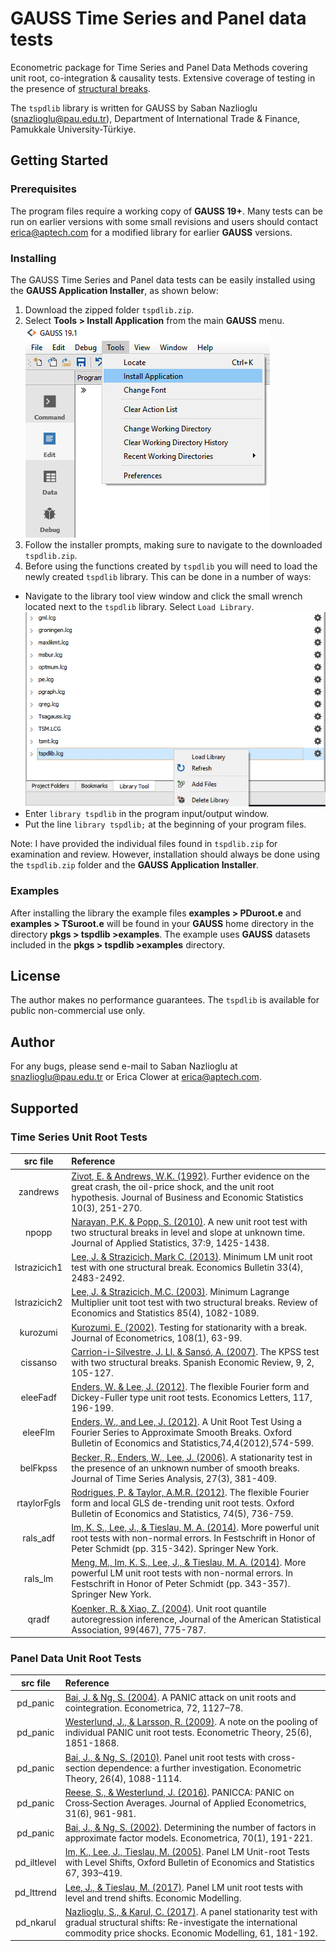 # GAUSS Time Series and Panel data tests
Econometric package for Time Series and Panel Data Methods covering unit root, co-integration & causality tests. Extensive coverage of testing in the presence of [structural breaks](https://www.aptech.com/structural-breaks/).

The `tspdlib` library is written for GAUSS by Saban Nazlioglu (snazlioglu@pau.edu.tr), Department of International Trade & Finance, Pamukkale University-Türkiye.

## Getting Started
### Prerequisites
The program files require a working copy of **GAUSS 19+**. Many tests can be run on earlier versions with some small revisions and users should contact erica@aptech.com for a modified library for earlier **GAUSS** versions.

### Installing
The GAUSS Time Series and Panel data tests can be easily installed using the **GAUSS Application Installer**, as shown below:

1. Download the zipped folder `tspdlib.zip`.
2. Select **Tools > Install Application** from the main **GAUSS** menu.  
![install wizard](images/install_application.png)  
3. Follow the installer prompts, making sure to navigate to the downloaded `tspdlib.zip`.
4. Before using the functions created by `tspdlib` you will need to load the newly created `tspdlib` library. This can be done in a number of ways:
  *   Navigate to the library tool view window and click the small wrench located next to the `tspdlib` library. Select `Load Library`.  
  ![load library](images/load_tspdlib.PNG)
  *  Enter `library tspdlib` in the program input/output window.
  *  Put the line `library tspdlib;` at the beginning of your program files.

  Note: I have provided the individual files found in `tspdlib.zip` for examination and review. However, installation should always be done using the `tspdlib.zip` folder and the **GAUSS Application Installer**.

### Examples
After installing the library the example files **examples > PDuroot.e** and **examples > TSuroot.e** will be found in your **GAUSS** home directory in the directory **pkgs > tspdlib >examples**. The example uses **GAUSS** datasets included in the **pkgs > tspdlib >examples** directory.

## License
The author makes no performance guarantees. The `tspdlib` is available for public non-commercial use only.

## Author
For any bugs, please send e-mail to Saban Nazlioglu at snazlioglu@pau.edu.tr or Erica Clower at erica@aptech.com.

## Supported
### Time Series Unit Root Tests
|src file| Reference|
|:------:|:---------|
|zandrews| [Zivot, E. & Andrews, W.K. (1992)](http://cba2.unomaha.edu/faculty/mwohar/WEB/links/Econometrics_papers/Zivot_Andrews.pdf). Further evidence on the great crash, the oil-price shock, and the unit root hypothesis. Journal of Business and Economic Statistics 10(3), 251-270. |
|npopp|[Narayan, P.K. & Popp, S. (2010)](https://www.researchgate.net/publication/227345783_A_New_Unit_Root_Test_with_Two_Structural_Breaks_in_Level_and_Slope_at_Unknown_Time). A new unit root test with two structural breaks in level and slope at unknown time. Journal of Applied Statistics, 37:9, 1425-1438.|
|lstrazicich1| [Lee, J. & Strazicich, Mark C. (2013)](https://econpapers.repec.org/article/eblecbull/eb-13-00296.htm). Minimum LM unit root test with one structural break. Economics Bulletin 33(4), 2483-2492.|
|lstrazicich2| [Lee, J. & Strazicich, M.C. (2003)](https://libres.uncg.edu/ir/asu/f/Strazicich_Mark_2003_Minimum_Lagrange.pdf). Minimum Lagrange Multiplier unit toot test with two structural breaks. Review of Economics and Statistics 85(4), 1082-1089.|
|kurozumi|[Kurozumi, E. (2002)](https://rmgsc.cr.usgs.gov/outgoing/threshold_articles/Kurozumi2002.pdf). Testing for stationarity with a break. Journal of Econometrics, 108(1), 63-99.|
|cissanso|[Carrion-i-Silvestre, J. Ll. & Sansó, A. (2007)](https://www.researchgate.net/publication/24064952_The_KPSS_test_with_two_structural_breaks). The KPSS test with two structural breaks. Spanish Economic Review, 9, 2, 105-127.|
|eleeFadf|[Enders, W. & Lee, J. (2012)](https://ideas.repec.org/a/eee/ecolet/v117y2012i1p196-199.html). The flexible Fourier form and Dickey-Fuller type unit root tests. Economics Letters, 117, 196-199.|
|eleeFlm|[Enders, W., and Lee, J. (2012)](http://www.time-series.net/yahoo_site_admin/assets/docs/Enders_Lee_Final_version_May_16_2011.39101351.pdf). A Unit Root Test Using a Fourier Series to Approximate Smooth Breaks. Oxford Bulletin of Economics and Statistics,74,4(2012),574-599.|
|belFkpss|[Becker, R., Enders, W., Lee, J. (2006)](https://econpapers.repec.org/article/blajtsera/v_3a27_3ay_3a2006_3ai_3a3_3ap_3a381-409.htm). A stationarity test in the presence of an unknown number of smooth breaks. Journal of Time Series Analysis, 27(3), 381-409.|
|rtaylorFgls|[Rodrigues, P. & Taylor, A.M.R. (2012)](https://www.bportugal.pt/sites/default/files/anexos/papers/wp200919.pdf). The flexible Fourier form and local GLS de-trending unit root tests. Oxford Bulletin of Economics and Statistics, 74(5), 736-759.|
|rals_adf|[Im, K. S., Lee, J., & Tieslau, M. A. (2014)](https://www.degruyter.com/view/j/snde.ahead-of-print/snde-2016-0050/www.degruyter.com/view/j/snde.ahead-of-print/snde-2016-0050/snde-2016-0050.xml). More powerful unit root tests with non-normal errors. In Festschrift in Honor of Peter Schmidt (pp. 315-342). Springer New York.|
|rals_lm|[Meng, M., Im, K. S., Lee, J., & Tieslau, M. A. (2014)](https://www.degruyter.com/view/j/snde.ahead-of-print/snde-2016-0050/www.degruyter.com/view/j/snde.ahead-of-print/snde-2016-0050/snde-2016-0050.xml). More powerful LM unit root tests with non-normal errors. In Festschrift in Honor of Peter Schmidt (pp. 343-357). Springer New York.|
|qradf|[Koenker, R. & Xiao, Z. (2004)](https://www.jstor.org/stable/27590447?seq=1#page_scan_tab_contents). Unit root quantile autoregression inference, Journal of the American Statistical Association, 99(467), 775-787.|

### Panel Data Unit Root Tests
|src file| Reference|
|:------:|:---------|
|pd_panic|[Bai, J. & Ng, S. (2004)](http://www.columbia.edu/~jb3064/papers/2004_A_panic_attack_on_unit_roots_and_cointegration.pdf). A PANIC attack on unit roots and cointegration. Econometrica, 72, 1127–78.|
|pd_panic|[Westerlund, J., & Larsson, R. (2009)](https://www.cambridge.org/core/journals/econometric-theory/article/note-on-the-pooling-of-individual-panic-unit-root-tests/7328B7103F2916320D17AFF28F1A2ACC#). A note on the pooling of individual PANIC unit root tests. Econometric Theory, 25(6), 1851-1868.|
|pd_panic|[Bai, J., & Ng, S. (2010)](http://www.columbia.edu/~jb3064/papers/2010_Panel_unit_root_tests_with_cross_section_dependence-a_further_investigation.pdf). Panel unit root tests with cross-section dependence: a further investigation. Econometric Theory, 26(4), 1088-1114.|
|pd_panic|[Reese, S., & Westerlund, J. (2016)](https://project.nek.lu.se/publications/workpap/papers/wp15_3.pdf). PANICCA: PANIC on Cross‐Section Averages. Journal of Applied Econometrics, 31(6), 961-981.|
|pd_panic|[Bai, J., & Ng, S. (2002)](http://www.econ.nyu.edu/user/baij/econometrica02.pdf). Determining the number of factors in approximate factor models. Econometrica, 70(1), 191-221.|
|pd_iltlevel|[Im, K., Lee, J., Tieslau, M. (2005)](https://www.fdic.gov/bank/analytical/cfr/2010/wp2010/2010-01.pdf). Panel LM Unit-root Tests with Level Shifts, Oxford Bulletin of Economics and Statistics 67, 393–419.|
|pd_lttrend|[Lee, J., & Tieslau, M. (2017)](https://www.sciencedirect.com/science/article/pii/S0264999317316358). Panel LM unit root tests with level and trend shifts. Economic Modelling.|
|pd_nkarul|[Nazlioglu, S., & Karul, C. (2017)](https://econpapers.repec.org/article/eeeecmode/v_3a61_3ay_3a2017_3ai_3ac_3ap_3a181-192.htm). A panel stationarity test with gradual structural shifts: Re-investigate the international commodity price shocks. Economic Modelling, 61, 181-192.|
